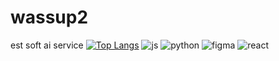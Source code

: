 # wassup2
est soft
ai service
[![Top Langs](https://github-readme-stats.vercel.app/api/top-langs/?username=choiuyeong)](https://github.com/anuraghazra/github-readme-stats)
![js](https://img.shields.io/badge/JavaScript-F7DF1E?style=for-the-badge&logo=JavaScript&logoColor=blue)
![python](https://img.shields.io/badge/JavaScript-F7DF1E?style=for-the-badge&logo=JavaScript&logoColor=white)
![figma](https://img.shields.io/badge/JavaScript-F7DF1E?style=for-the-badge&logo=JavaScript&logoColor=green)
![react](https://img.shields.io/badge/JavaScript-F7DF1E?style=for-the-badge&logo=JavaScript&logoColor=blue)
